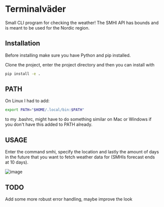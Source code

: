 # Terminalväder
Small CLI program for checking the weather! The SMHI API has bounds and is meant to be used for the Nordic region.

## Installation

Before installing make sure you have Python and pip installed.  

Clone the project, enter the project directory and then you can install with 
```bash
pip install -e .  
```

## PATH

On Linux I had to add:  
```bash
export PATH="$HOME/.local/bin:$PATH"
```
to my .bashrc, might have to do something similar on Mac or Windows if you don't have this added to PATH already.  

## USAGE

Enter the command smhi, specify the location and lastly the amount of days in the future that you want to fetch weather data for (SMHIs forecast ends at 10 days).

![image](https://github.com/Holmbeerg/Terminalvader/assets/48940210/964226d6-b42a-4814-84b4-fb340af1e721)  

## TODO

Add some more robust error handling, maybe improve the look


